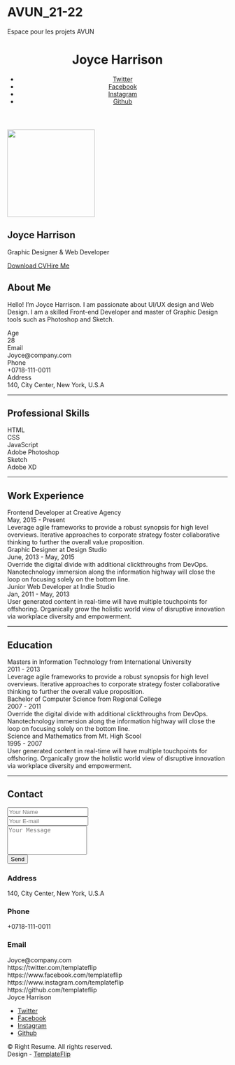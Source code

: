 # AVUN_21-22
Espace pour les projets AVUN
<!DOCTYPE html>
<html lang="en-US">
  <head>
    <meta charset="UTF-8">
    <meta http-equiv="X-UA-Compatible" content="IE=edge">
    <meta name="viewport" content="width=device-width, initial-scale=1">
    <title>Right Resume</title>
    <link rel="preconnect" href="https://fonts.gstatic.com" crossorigin="crossorigin"/>
    <link rel="preload" as="style" href="https://fonts.googleapis.com/css2?family=Poppins:wght@600&amp;family=Roboto:wght@300;400;500;700&amp;display=swap"/>
    <link rel="stylesheet" href="https://fonts.googleapis.com/css2?family=Poppins:wght@600&amp;family=Roboto:wght@300;400;500;700&amp;display=swap" media="print" onload="this.media='all'"/>
    <noscript>
      <link rel="stylesheet" href="https://fonts.googleapis.com/css2?family=Poppins:wght@600&amp;family=Roboto:wght@300;400;500;700&amp;display=swap"/>
    </noscript>
    <link href="css/font-awesome/css/all.min.css?ver=1.2.0" rel="stylesheet">
    <link href="css/bootstrap.min.css?ver=1.2.0" rel="stylesheet">
    <link href="css/aos.css?ver=1.2.0" rel="stylesheet">
    <link href="css/main.css?ver=1.2.0" rel="stylesheet">
    <noscript>
      <style type="text/css">
        [data-aos] {
            opacity: 1 !important;
            transform: translate(0) scale(1) !important;
        }
      </style>
    </noscript>
  </head>
  <body id="top">
    <header class="d-print-none">
      <div class="container text-center text-lg-left">
        <div class="py-3 clearfix">
          <h1 class="site-title mb-0">Joyce Harrison</h1>
          <div class="site-nav">
            <nav role="navigation">
              <ul class="nav justify-content-center">
                <li class="nav-item"><a class="nav-link" href="https://twitter.com/templateflip" title="Twitter"><i class="fab fa-twitter"></i><span class="menu-title sr-only">Twitter</span></a>
                </li>
                <li class="nav-item"><a class="nav-link" href="https://www.facebook.com/templateflip" title="Facebook"><i class="fab fa-facebook"></i><span class="menu-title sr-only">Facebook</span></a>
                </li>
                <li class="nav-item"><a class="nav-link" href="https://www.instagram.com/templateflip" title="Instagram"><i class="fab fa-instagram"></i><span class="menu-title sr-only">Instagram</span></a>
                </li>
                <li class="nav-item"><a class="nav-link" href="https://github.com/templateflip" title="Github"><i class="fab fa-github"></i><span class="menu-title sr-only">Github</span></a>
                </li>
              </ul>
            </nav>
          </div>
        </div>
      </div>
    </header>
    <div class="page-content">
      <div class="container">
<div class="cover shadow-lg bg-white">
  <div class="cover-bg p-3 p-lg-4 text-white">
    <div class="row">
      <div class="col-lg-4 col-md-5">
        <div class="avatar hover-effect bg-white shadow-sm p-1"><img src="images/avatar.jpg" width="200" height="200"/></div>
      </div>
      <div class="col-lg-8 col-md-7 text-center text-md-start">
        <h2 class="h1 mt-2" data-aos="fade-left" data-aos-delay="0">Joyce Harrison</h2>
        <p data-aos="fade-left" data-aos-delay="100">Graphic Designer & Web Developer</p>
        <div class="d-print-none" data-aos="fade-left" data-aos-delay="200"><a class="btn btn-light text-dark shadow-sm mt-1 me-1" href="right-resume.pdf" target="_blank">Download CV</a><a class="btn btn-success shadow-sm mt-1" href="#contact">Hire Me</a></div>
      </div>
    </div>
  </div>
  <div class="about-section pt-4 px-3 px-lg-4 mt-1">
    <div class="row">
      <div class="col-md-6">
        <h2 class="h3 mb-3">About Me</h2>
        <p>Hello! I’m Joyce Harrison. I am passionate about UI/UX design and Web Design. I am a skilled Front-end Developer and master of Graphic Design tools such as Photoshop and Sketch.</p>
      </div>
      <div class="col-md-5 offset-md-1">
        <div class="row mt-2">
          <div class="col-sm-4">
            <div class="pb-1">Age</div>
          </div>
          <div class="col-sm-8">
            <div class="pb-1 text-secondary">28</div>
          </div>
          <div class="col-sm-4">
            <div class="pb-1">Email</div>
          </div>
          <div class="col-sm-8">
            <div class="pb-1 text-secondary">Joyce@company.com</div>
          </div>
          <div class="col-sm-4">
            <div class="pb-1">Phone</div>
          </div>
          <div class="col-sm-8">
            <div class="pb-1 text-secondary">+0718-111-0011</div>
          </div>
          <div class="col-sm-4">
            <div class="pb-1">Address</div>
          </div>
          <div class="col-sm-8">
            <div class="pb-1 text-secondary">140, City Center, New York, U.S.A</div>
          </div>
        </div>
      </div>
    </div>
  </div>
  <hr class="d-print-none"/>
  <div class="skills-section px-3 px-lg-4">
    <h2 class="h3 mb-3">Professional Skills</h2>
    <div class="row">
      <div class="col-md-6">
        <div class="mb-2"><span>HTML</span>
          <div class="progress my-1">
            <div class="progress-bar bg-primary" role="progressbar" data-aos="zoom-in-right" data-aos-delay="100" data-aos-anchor=".skills-section" style="width: 90%" aria-valuenow="90" aria-valuemin="0" aria-valuemax="100"></div>
          </div>
        </div>
        <div class="mb-2"><span>CSS</span>
          <div class="progress my-1">
            <div class="progress-bar bg-primary" role="progressbar" data-aos="zoom-in-right" data-aos-delay="200" data-aos-anchor=".skills-section" style="width: 85%" aria-valuenow="85" aria-valuemin="0" aria-valuemax="100"></div>
          </div>
        </div>
        <div class="mb-2"><span>JavaScript</span>
          <div class="progress my-1">
            <div class="progress-bar bg-primary" role="progressbar" data-aos="zoom-in-right" data-aos-delay="300" data-aos-anchor=".skills-section" style="width: 75%" aria-valuenow="75" aria-valuemin="0" aria-valuemax="100"></div>
          </div>
        </div>
      </div>
      <div class="col-md-6">
        <div class="mb-2"><span>Adobe Photoshop</span>
          <div class="progress my-1">
            <div class="progress-bar bg-success" role="progressbar" data-aos="zoom-in-right" data-aos-delay="400" data-aos-anchor=".skills-section" style="width: 80%" aria-valuenow="90" aria-valuemin="0" aria-valuemax="100"></div>
          </div>
        </div>
        <div class="mb-2"><span>Sketch</span>
          <div class="progress my-1">
            <div class="progress-bar bg-success" role="progressbar" data-aos="zoom-in-right" data-aos-delay="500" data-aos-anchor=".skills-section" style="width: 85%" aria-valuenow="85" aria-valuemin="0" aria-valuemax="100"></div>
          </div>
        </div>
        <div class="mb-2"><span>Adobe XD</span>
          <div class="progress my-1">
            <div class="progress-bar bg-success" role="progressbar" data-aos="zoom-in-right" data-aos-delay="600" data-aos-anchor=".skills-section" style="width: 75%" aria-valuenow="75" aria-valuemin="0" aria-valuemax="100"></div>
          </div>
        </div>
      </div>
    </div>
  </div>
  <hr class="d-print-none"/>
  <div class="work-experience-section px-3 px-lg-4">
    <h2 class="h3 mb-4">Work Experience</h2>
    <div class="timeline">
      <div class="timeline-card timeline-card-primary card shadow-sm">
        <div class="card-body">
          <div class="h5 mb-1">Frontend Developer <span class="text-muted h6">at Creative Agency</span></div>
          <div class="text-muted text-small mb-2">May, 2015 - Present</div>
          <div>Leverage agile frameworks to provide a robust synopsis for high level overviews. Iterative approaches to corporate strategy foster collaborative thinking to further the overall value proposition.</div>
        </div>
      </div>
      <div class="timeline-card timeline-card-primary card shadow-sm">
        <div class="card-body">
          <div class="h5 mb-1">Graphic Designer <span class="text-muted h6">at Design Studio</span></div>
          <div class="text-muted text-small mb-2">June, 2013 - May, 2015</div>
          <div>Override the digital divide with additional clickthroughs from DevOps. Nanotechnology immersion along the information highway will close the loop on focusing solely on the bottom line.</div>
        </div>
      </div>
      <div class="timeline-card timeline-card-primary card shadow-sm">
        <div class="card-body">
          <div class="h5 mb-1">Junior Web Developer <span class="text-muted h6">at Indie Studio</span></div>
          <div class="text-muted text-small mb-2">Jan, 2011 - May, 2013</div>
          <div>User generated content in real-time will have multiple touchpoints for offshoring. Organically grow the holistic world view of disruptive innovation via workplace diversity and empowerment.</div>
        </div>
      </div>
    </div>
  </div>
  <hr class="d-print-none"/>
  <div class="page-break"></div>
  <div class="education-section px-3 px-lg-4 pb-4">
    <h2 class="h3 mb-4">Education</h2>
    <div class="timeline">
      <div class="timeline-card timeline-card-success card shadow-sm">
        <div class="card-body">
          <div class="h5 mb-1">Masters in Information Technology <span class="text-muted h6">from International University</span></div>
          <div class="text-muted text-small mb-2">2011 - 2013</div>
          <div>Leverage agile frameworks to provide a robust synopsis for high level overviews. Iterative approaches to corporate strategy foster collaborative thinking to further the overall value proposition.</div>
        </div>
      </div>
      <div class="timeline-card timeline-card-success card shadow-sm">
        <div class="card-body">
          <div class="h5 mb-1">Bachelor of Computer Science <span class="text-muted h6">from Regional College</span></div>
          <div class="text-muted text-small mb-2">2007 - 2011</div>
          <div>Override the digital divide with additional clickthroughs from DevOps. Nanotechnology immersion along the information highway will close the loop on focusing solely on the bottom line.</div>
        </div>
      </div>
      <div class="timeline-card timeline-card-success card shadow-sm">
        <div class="card-body">
          <div class="h5 mb-1">Science and Mathematics <span class="text-muted h6">from Mt. High Scool</span></div>
          <div class="text-muted text-small mb-2">1995 - 2007</div>
          <div>User generated content in real-time will have multiple touchpoints for offshoring. Organically grow the holistic world view of disruptive innovation via workplace diversity and empowerment.</div>
        </div>
      </div>
    </div>
  </div>
  <hr class="d-print-none"/>
  <div class="contant-section px-3 px-lg-4 pb-4" id="contact">
    <h2 class="h3 text mb-3">Contact</h2>
    <div class="row">
      <div class="col-md-7 d-print-none">
        <div class="my-2"><form action="https://formspree.io/your@email.com"
    method="POST">
  <div class="row">
    <div class="col-6">
      <input class="form-control" type="text" id="name" name="name" placeholder="Your Name" required>
    </div>
    <div class="col-6">
      <input class="form-control" type="email" id="email" name="_replyto" placeholder="Your E-mail" required>
    </div>
  </div>
  <div class="form-group my-2">
    <textarea class="form-control" style="resize: none;" id="message" name="message" rows="4"  placeholder="Your Message" required></textarea>
  </div>
  <button class="btn btn-primary mt-2" type="submit">Send</button>
</form>
        </div>
      </div>
      <div class="col">
        <div class="mt-2">
          <h3 class="h6">Address</h3>
          <div class="pb-2 text-secondary">140, City Center, New York, U.S.A</div>
          <h3 class="h6">Phone</h3>
          <div class="pb-2 text-secondary">+0718-111-0011</div>
          <h3 class="h6">Email</h3>
          <div class="pb-2 text-secondary">Joyce@company.com</div>
        </div>
      </div>
      <div class="col d-none d-print-block">
        <div class="mt-2">
          <div>
            <div class="mb-2">
              <div class="text-dark"><i class="fab fa-twitter mr-1"></i><span>https://twitter.com/templateflip</span>
              </div>
            </div>
            <div class="mb-2">
              <div class="text-dark"><i class="fab fa-facebook mr-1"></i><span>https://www.facebook.com/templateflip</span>
              </div>
            </div>
            <div class="mb-2">
              <div class="text-dark"><i class="fab fa-instagram mr-1"></i><span>https://www.instagram.com/templateflip</span>
              </div>
            </div>
            <div class="mb-2">
              <div class="text-dark"><i class="fab fa-github mr-1"></i><span>https://github.com/templateflip</span>
              </div>
            </div>
          </div>
        </div>
      </div>
    </div>
  </div>
</div></div>
    </div>
    <footer class="pt-4 pb-4 text-muted text-center d-print-none">
      <div class="container">
        <div class="my-3">
          <div class="h4">Joyce Harrison</div>
          <div class="footer-nav">
            <nav role="navigation">
              <ul class="nav justify-content-center">
                <li class="nav-item"><a class="nav-link" href="https://twitter.com/templateflip" title="Twitter"><i class="fab fa-twitter"></i><span class="menu-title sr-only">Twitter</span></a>
                </li>
                <li class="nav-item"><a class="nav-link" href="https://www.facebook.com/templateflip" title="Facebook"><i class="fab fa-facebook"></i><span class="menu-title sr-only">Facebook</span></a>
                </li>
                <li class="nav-item"><a class="nav-link" href="https://www.instagram.com/templateflip" title="Instagram"><i class="fab fa-instagram"></i><span class="menu-title sr-only">Instagram</span></a>
                </li>
                <li class="nav-item"><a class="nav-link" href="https://github.com/templateflip" title="Github"><i class="fab fa-github"></i><span class="menu-title sr-only">Github</span></a>
                </li>
              </ul>
            </nav>
          </div>
        </div>
        <div class="text-small">
          <div class="mb-1">&copy; Right Resume. All rights reserved.</div>
          <div>Design - <a href="https://templateflip.com/" target="_blank">TemplateFlip</a></div>
        </div>
      </div>
    </footer>
    <script src="scripts/bootstrap.bundle.min.js?ver=1.2.0"></script>
    <script src="scripts/aos.js?ver=1.2.0"></script>
    <script src="scripts/main.js?ver=1.2.0"></script>
  </body>

